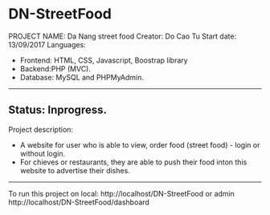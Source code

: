 # DN-StreetFood
PROJECT NAME: Da Nang street food
Creator: Do Cao Tu
Start date: 13/09/2017
Languages:
- Frontend: HTML, CSS, Javascript, Boostrap library
- Backend:PHP (MVC).
- Database: MySQL and PHPMyAdmin.
----------------------------------------------------
Status: Inprogress.
---------------------------------------------------
Project description:
- A website for user who is able to view, order food (street food) - login or without login.
- For chieves or restaurants, they are able to push their food inton this website to advertise their dishes.
-------------------------------------------------
To run this project on local: http://localhost/DN-StreetFood or admin http://localhost/DN-StreetFood/dashboard
